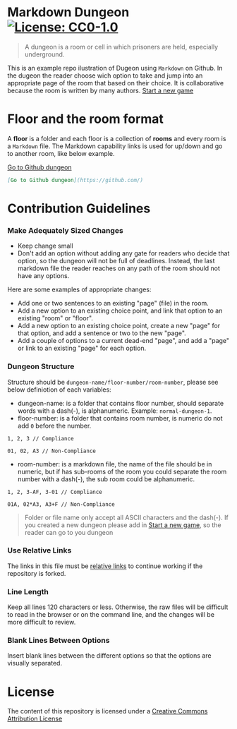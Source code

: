 # Markdown Dungeon [![License: CC0-1.0](https://img.shields.io/badge/License-CC0%201.0-lightgrey.svg)](http://creativecommons.org/publicdomain/zero/1.0/)
> A dungeon is a room or cell in which prisoners are held, especially underground.

This is an example repo ilustration of Dugeon using `Markdown` on Github.
In the dugeon the reader choose wich option to take and jump into an appropriate page of the room that based on their choice.
It is collaborative because the room is written by many authors. [Start a new game](./start-new-game.md)

# Floor and the room format
A **floor** is a folder and each floor is a collection of **rooms** and every room is a `Markdown` file.
The Markdown capability links is used for up/down and go to another room, like below example.

[Go to Github dungeon](https://github.com/)
```md
[Go to Github dungeon](https://github.com/)
```
# Contribution Guidelines
### Make Adequately Sized Changes
- Keep change small
- Don't add an option without adding any gate for readers who decide that option, so the dungeon will not be full of deadlines. Instead, the last markdown file the reader reaches on any path of the room should not have any options.

Here are some examples of appropriate changes:
- Add one or two sentences to an existing "page" (file) in the room.
- Add a new option to an existing choice point, and link that option to an existing "room" or "floor".
- Add a new option to an existing choice point, create a new "page" for that option, and add a sentence or two to the new "page".
- Add a couple of options to a current dead-end "page", and add a "page" or link to an existing "page" for each option.

### Dungeon Structure
Structure should be `dungeon-name/floor-number/room-number`, please see below definiotion of each variables:
- dungeon-name: is a folder that contains floor number, should separate words with a dash(-), is alphanumeric. Example: `normal-dungeon-1`.
- floor-number: is a folder that contains room number, is numeric do not add `0` before the number.
```
1, 2, 3 // Compliance

01, 02, A3 // Non-Compliance
```
- room-number: is a markdown file, the name of the file should be in numeric, but if has sub-rooms of the room you could separate the room number with a dash(-), the sub room could be alphanumeric.
```
1, 2, 3-AF, 3-01 // Compliance

01A, 02*A3, A3+F // Non-Compliance
```
> Folder or file name only accept all ASCII characters and the dash(-).
If you created a new dungeon please add in [Start a new game](./start-new-game.md), so the reader can go to you dungeon
### Use Relative Links
The links in this file must be [relative links](https://compugoddess.com/relative-vs-absolute-links/) to continue working if the repository is forked.

### Line Length
Keep all lines 120 characters or less. Otherwise, the raw files will be difficult to read in the browser or on the command line, and the changes will be more difficult to review.

### Blank Lines Between Options
Insert blank lines between the different options so that the options are visually separated.

# License
The content of this repository is licensed under a [Creative Commons Attribution License](./LICENSE)
